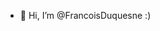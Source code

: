 - 👋 Hi, I’m @FrancoisDuquesne :)

<!---
FrancoisDuquesne/FrancoisDuquesne is a ✨ special ✨ repository because its `README.md` (this file) appears on your GitHub profile.
You can click the Preview link to take a look at your changes.
--->
